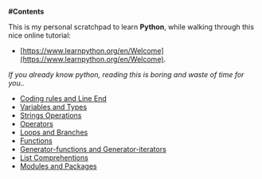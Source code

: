 **#Contents**

This is my personal scratchpad to learn **Python**, while walking through this nice online tutorial:
* [https://www.learnpython.org/en/Welcome](https://www.learnpython.org/en/Welcome).

*If you already know python, reading this is boring and waste of time for you..*

* [Coding rules and Line End](CodingRules.md)
* [Variables and Types](VariablesAndTypes.md)
* [Strings Operations](StringOperations.md)
* [Operators](Operators.md)
* [Loops and Branches](LoopsAndBranches.md)
* [Functions](Functions.md)
* [Generator-functions and Generator-iterators](Generators.md)
* [List Comprehentions](ListComprehentions.md)
* [Modules and Packages](ModulesAndPackages.md)
